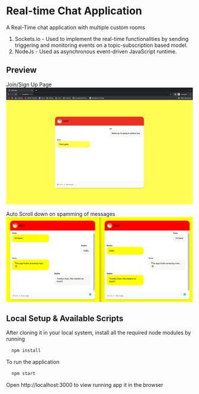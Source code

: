 
# Real-time Chat Application

A Real-Time chat application with multiple custom rooms

1. Sockets.io - Used to implement the real-time functionalities by sending triggering and monitoring events on a topic-subscription based model.
2. NodeJs - Used as asynchronous event-driven JavaScript runtime.



## Preview
Join/Sign Up Page
![Join](https://github.com/IshanDwivedi75/RealTime-Chat-app/blob/main/Images/Screen%20Shot%202022-11-02%20at%204.28.24%20PM.png)

Auto Scroll down on spamming of messages
![Main](https://github.com/Shubhobroto/Real-Time-Chat-App/blob/master/Readme/chatapp2.jpg)


## Local Setup & Available Scripts

After cloning it in your local system, install all the required node modules by running

```bash
  npm install
```
To run the application

```bash
  npm start
```
Open http://localhost:3000 to view running app it in the browser
